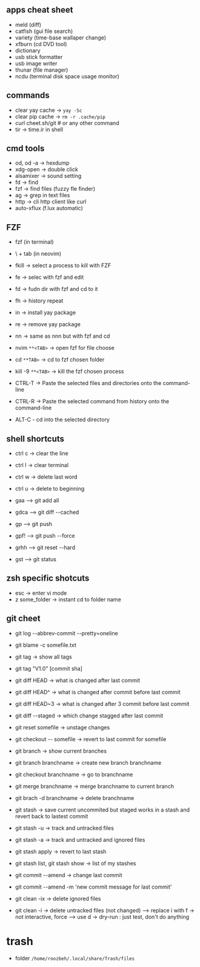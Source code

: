 ## apps cheat sheet

-   meld (diff)
-   catfish (gui file search)
-   variety (time-base wallaper change)
-   xfburn (cd DVD tool)
-   dictionary
-   usb stick formatter
-   usb image writer
-   thunar (file manager)
-   ncdu (terminal disk space usage monitor)

## commands

-   clear yay cache -> `yay -Sc`
-   clear pip cache -> `rm -r .cache/pip`
-   curl cheet.sh/git # or any other command
-   tir -> time.ir in shell

## cmd tools

-   od, od -a -> hexdump
-   xdg-open -> double click
-   alsamixer -> sound setting
-   fd -> find
-   fzf -> find files (fuzzy fle finder)
-   ag -> grep in text files
-   http -> cli http client like curl
-   auto-xflux (f.lux automatic)

## FZF

-   fzf (in terminal)
-   \ + tab (in neovim)

-   fkill -> select a process to kill with FZF
-   fe -> selec with fzf and edit
-   fd -> fudn dir with fzf and cd to it
-   fh -> history repeat
-   in -> install yay package
-   re -> remove yay package
-   nn -> same as nnn but with fzf and cd
-   nvim `**<TAB>` -> open fzf for file choose
-   cd `**TAB>` -> cd to fzf chosen folder
-   kill -9 `**<TAB>` -> kill the fzf chosen process
-   CTRL-T -> Paste the selected files and directories onto the command-line
-   CTRL-R -> Paste the selected command from history onto the command-line
-   ALT-C - cd into the selected directory

## shell shortcuts

-   ctrl c -> clear the line
-   ctrl l -> clear terminal
-   ctrl w -> delete last word
-   ctrl u -> delete to beginning

-   gaa –> git add all
-   gdca –> git diff --cached
-   gp –> git push
-   gpf! –> git push --force
-   grhh –> git reset --hard
-   gst –> git status

## zsh specific shotcuts

-   esc -> enter vi mode
-   z some_folder -> instant cd to folder name

## git cheet

-   git log --abbrev-commit --pretty=oneline
-   git blame -c somefile.txt

-   git tag -> show all tags
-   git tag "V1.0" [commit sha]

-   git diff HEAD -> what is changed after last commit
-   git diff HEAD^ -> what is changed after commit before last commit
-   git diff HEAD~3 -> what is changed after 3 commit before last commit

-   git diff --staged -> which change stagged after last commit
-   git reset somefile -> unstage changes
-   git checkout -- somefile -> revert to last commit for somefile

-   git branch -> show current branches
-   git branch branchname -> create new branch branchname
-   git checkout branchname -> go to branchname
-   git merge branchname -> merge branchname to current branch
-   git brach -d branchname -> delete branchname

-   git stash -> save current uncommited but staged works in a stash and revert back to lastest commit
-   git stash -u -> track and untracked files
-   git stash -a -> track and untracked and ignored files
-   git stash apply -> revert to last stash
-   git stash list, git stash show -> list of my stashes

-   git commit --amend -> change last commit
-   git commit --amend -m 'new commit message for last commit'

-   git clean -ix -> delete ignored files
-   git clean -i -> delete untracked files (not changed)
    --> replace i with f -> not interactive, force
    --> use d -> dry-run : just test, don't do anything

# trash

-   folder `/home/roozbeh/.local/share/Trash/files`
